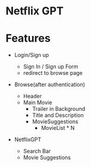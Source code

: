 # Netflix GPT

# Features
- Login/Sign up
    - Sign In / Sign up Form
    - redirect to browse page

- Browse(after authentication)
    - Header
    - Main Movie
        - Trailer in Background
        - Title and Description
        - MovieSuggestions
            - MovieList * N

- NetflixGPT
    - Search Bar
    - Movie Suggestions
    